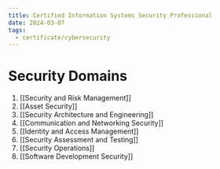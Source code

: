 ```yaml
---
title: Certified Information Systems Security Professional
date: 2024-03-07
tags:
  - certificate/cybersecurity
---
```


# Security Domains

1. [[Security and Risk Management]]
2. [[Asset Security]]
3. [[Security Architecture and Engineering]]
4. [[Communication and Networking Security]]
5. [[Identity and Access Management]]
6. [[Security Assessment and Testing]]
7. [[Security Operations]]
8. [[Software Development Security]]
